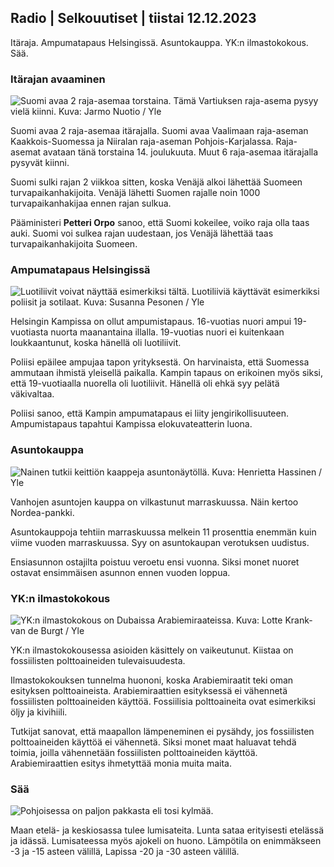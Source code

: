 ## Radio \| Selkouutiset \| tiistai 12.12.2023

Itäraja. Ampumatapaus Helsingissä. Asuntokauppa. YK:n ilmastokokous. Sää.

### Itärajan avaaminen

![Suomi avaa 2 raja-asemaa torstaina. Tämä Vartiuksen raja-asema pysyy vielä kiinni. Kuva: Jarmo Nuotio / Yle](https://images.cdn.yle.fi/image/upload/c_crop,h_2098,w_3730,x_1,y_0/ar_1.7777777777777777,c_fill,g_faces,h_675,w_1200/dpr_1.0/q_auto:eco/f_auto/fl_lossy/v1702384366/39-1214341657850ad684de)

Suomi avaa 2 raja-asemaa itärajalla. Suomi avaa Vaalimaan raja-aseman Kaakkois-Suomessa ja Niiralan raja-aseman Pohjois-Karjalassa. Raja-asemat avataan tänä torstaina 14. joulukuuta. Muut 6 raja-asemaa itärajalla pysyvät kiinni.

Suomi sulki rajan 2 viikkoa sitten, koska Venäjä alkoi lähettää Suomeen turvapaikanhakijoita. Venäjä lähetti Suomen rajalle noin 1000 turvapaikanhakijaa ennen rajan sulkua.

Pääministeri **Petteri Orpo** sanoo, että Suomi kokeilee, voiko raja olla taas auki. Suomi voi sulkea rajan uudestaan, jos Venäjä lähettää taas turvapaikanhakijoita Suomeen.

### Ampumatapaus Helsingissä

![Luotiliivit voivat näyttää esimerkiksi tältä. Luotiliiviä käyttävät esimerkiksi poliisit ja sotilaat. Kuva: Susanna Pesonen / Yle](https://images.cdn.yle.fi/image/upload/c_crop,h_3078,w_5472,x_0,y_456/ar_1.7777777777777777,c_fill,g_faces,h_675,w_1200/dpr_1.0/q_auto:eco/f_auto/fl_lossy/v1691049946/39-115115364cb5d39dae86)

Helsingin Kampissa on ollut ampumistapaus. 16-vuotias nuori ampui 19-vuotiasta nuorta maanantaina illalla. 19-vuotias nuori ei kuitenkaan loukkaantunut, koska hänellä oli luotiliivit.

Poliisi epäilee ampujaa tapon yrityksestä. On harvinaista, että Suomessa ammutaan ihmistä yleisellä paikalla. Kampin tapaus on erikoinen myös siksi, että 19-vuotiaalla nuorella oli luotiliivit. Hänellä oli ehkä syy pelätä väkivaltaa.

Poliisi sanoo, että Kampin ampumatapaus ei liity jengirikollisuuteen. Ampumistapaus tapahtui Kampissa elokuvateatterin luona.

### Asuntokauppa

![Nainen tutkii keittiön kaappeja asuntonäytöllä. Kuva: Henrietta Hassinen / Yle](https://images.cdn.yle.fi/image/upload/c_crop,h_2806,w_4989,x_10,y_0/ar_1.7777777777777777,c_fill,g_faces,h_675,w_1200/dpr_1.0/q_auto:eco/f_auto/fl_lossy/v1673837646/39-105859863c00b7c4f726)

Vanhojen asuntojen kauppa on vilkastunut marraskuussa. Näin kertoo Nordea-pankki.

Asuntokauppoja tehtiin marraskuussa melkein 11 prosenttia enemmän kuin viime vuoden marraskuussa. Syy on asuntokaupan verotuksen uudistus.

Ensiasunnon ostajilta poistuu veroetu ensi vuonna. Siksi monet nuoret ostavat ensimmäisen asunnon ennen vuoden loppua.

### YK:n ilmastokokous

![YK:n ilmastokokous on Dubaissa Arabiemiraateissa. Kuva: Lotte Krank-van de Burgt / Yle](https://images.cdn.yle.fi/image/upload/c_crop,h_2268,w_4031,x_0,y_0/ar_1.7777777777777777,c_fill,g_faces,h_675,w_1200/dpr_1.0/q_auto:eco/f_auto/fl_lossy/v1702389689/39-12144796578671f7e663)

YK:n ilmastokokousessa asioiden käsittely on vaikeutunut. Kiistaa on fossiilisten polttoaineiden tulevaisuudesta.

Ilmastokokouksen tunnelma huononi, koska Arabiemiraatit teki oman esityksen polttoaineista. Arabiemiraattien esityksessä ei vähennetä fossiilisten polttoaineiden käyttöä. Fossiilisia polttoaineita ovat esimerkiksi öljy ja kivihiili.

Tutkijat sanovat, että maapallon lämpeneminen ei pysähdy, jos fossiilisten polttoaineiden käyttöä ei vähennetä. Siksi monet maat haluavat tehdä toimia, joilla vähennetään fossiilisten polttoaineiden käyttöä. Arabiemiraattien esitys ihmetyttää monia muita maita.

### Sää

![Pohjoisessa on paljon pakkasta eli tosi kylmää.](https://images.cdn.yle.fi/image/upload/c_crop,h_1080,w_1919,x_0,y_0/ar_1.7777777777777777,c_fill,g_faces,h_675,w_1200/dpr_1.0/q_auto:eco/f_auto/fl_lossy/v1702394459/39-121453865787a452a8f0)

Maan etelä- ja keskiosassa tulee lumisateita. Lunta sataa erityisesti etelässä ja idässä. Lumisateessa myös ajokeli on huono. Lämpötila on enimmäkseen -3 ja -15 asteen välillä, Lapissa -20 ja -30 asteen välillä.
